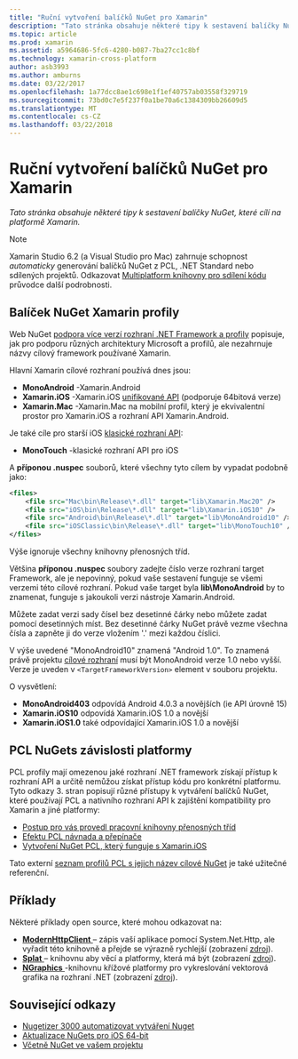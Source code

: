 ```yaml
---
title: "Ruční vytvoření balíčků NuGet pro Xamarin"
description: "Tato stránka obsahuje některé tipy k sestavení balíčky NuGet, které cílí na platformě Xamarin."
ms.topic: article
ms.prod: xamarin
ms.assetid: a5964686-5fc6-4280-b087-7ba27cc1c8bf
ms.technology: xamarin-cross-platform
author: asb3993
ms.author: amburns
ms.date: 03/22/2017
ms.openlocfilehash: 1a77dcc8ae1c698e1f1ef40757ab03558f329719
ms.sourcegitcommit: 73bd0c7e5f237f0a1be70a6c1384309bb26609d5
ms.translationtype: MT
ms.contentlocale: cs-CZ
ms.lasthandoff: 03/22/2018
---
```

# <a name="manually-creating-nuget-packages-for-xamarin"></a>Ruční vytvoření balíčků NuGet pro Xamarin

_Tato stránka obsahuje některé tipy k sestavení balíčky NuGet, které cílí na platformě Xamarin._

> [!NOTE]
> Xamarin Studio 6.2 (a Visual Studio pro Mac) zahrnuje schopnost _automaticky_ generování balíčků NuGet z PCL, .NET Standard nebo sdílených projektů. Odkazovat [Multiplatform knihovny pro sdílení kódu](~/cross-platform/app-fundamentals/nuget-multiplatform-libraries/index.md) průvodce další podrobnosti.

## <a name="nuget-package-xamarin-profiles"></a>Balíček NuGet Xamarin profily

Web NuGet [podpora více verzí rozhraní .NET Framework a profily](https://docs.nuget.org/create/enforced-package-conventions) popisuje, jak pro podporu různých architektury Microsoft a profilů, ale nezahrnuje názvy cílový framework používané Xamarin.

Hlavní Xamarin cílové rozhraní používá dnes jsou:

* **MonoAndroid** -Xamarin.Android
* **Xamarin.iOS** -Xamarin.iOS [unifikované API](~/cross-platform/macios/unified/index.md) (podporuje 64bitová verze)
* **Xamarin.Mac** -Xamarin.Mac na mobilní profil, který je ekvivalentní prostor pro Xamarin.iOS a rozhraní API Xamarin.Android.

Je také cíle pro starší iOS [klasické rozhraní API](~/cross-platform/macios/unified/index.md):

* **MonoTouch** -klasické rozhraní API pro iOS

A **příponou .nuspec** souborů, které všechny tyto cílem by vypadat podobně jako:

```xml
<files>
    <file src="Mac\bin\Release\*.dll" target="lib\Xamarin.Mac20" />
    <file src="iOS\bin\Release\*.dll" target="lib\Xamarin.iOS10" />
    <file src="Android\bin\Release\*.dll" target="lib\MonoAndroid10" />
    <file src="iOSClassic\bin\Release\*.dll" target="lib\MonoTouch10" />
</files>
```

Výše ignoruje všechny knihovny přenosných tříd.

Většina **příponou .nuspec** soubory zadejte číslo verze rozhraní target Framework, ale je nepovinný, pokud vaše sestavení funguje se všemi verzemi této cílové rozhraní. Pokud vaše target byla **lib\MonoAndroid** by to znamenat, funguje s jakoukoli verzi nástroje Xamarin.Android.

Můžete zadat verzi sady čísel bez desetinné čárky nebo můžete zadat pomocí desetinných míst. Bez desetinné čárky NuGet právě vezme všechna čísla a zapněte ji do verze vložením '.' mezi každou číslici.

V výše uvedené "MonoAndroid10" znamená "Android 1.0". To znamená právě projektu [cílové rozhraní](~/android/app-fundamentals/android-api-levels.md) musí být MonoAndroid verze 1.0 nebo vyšší. Verze je uveden v `<TargetFrameworkVersion>` element v souboru projektu.

O vysvětlení:

- **MonoAndroid403** odpovídá Android 4.0.3 a novějších (ie API úrovně 15)
- **Xamarin.iOS10** odpovídá Xamarin.iOS 1.0 a novější
- **Xamarin.iOS1.0** také odpovídající Xamarin.iOS 1.0 a novější


## <a name="pcl-nugets-with-platform-dependencies"></a>PCL NuGets závislosti platformy

PCL profily mají omezenou jaké rozhraní .NET framework získají přístup k rozhraní API a určitě nemůžou získat přístup kódu pro konkrétní platformu. Tyto odkazy 3. stran popisují různé přístupy k vytváření balíčků NuGet, které používají PCL a nativního rozhraní API k zajištění kompatibility pro Xamarin a jiné platformy:

- [Postup pro vás provedl pracovní knihovny přenosných tříd](http://blogs.msdn.com/b/dsplaisted/archive/2012/08/27/how-to-make-portable-class-libraries-work-for-you.aspx)
- [Efektu PCL návnada a přepínače](http://log.paulbetts.org/the-bait-and-switch-pcl-trick/)
- [Vytvoření NuGet PCL, který funguje s Xamarin.iOS](http://www.jimbobbennett.io/creating-a-nuget-pcl-that-works-with-xamarin-ios/)

Tato externí [seznam profilů PCL s jejich název cílové NuGet](http://embed.plnkr.co/03ck2dCtnJogBKHJ9EjY) je také užitečné referenční.

## <a name="examples"></a>Příklady

Některé příklady open source, které mohou odkazovat na:

- [**ModernHttpClient** ](https://www.nuget.org/packages/modernhttpclient/) – zápis vaší aplikace pomocí System.Net.Http, ale vyřadit této knihovně a přejde se výrazně rychlejší (zobrazení [zdroj](https://github.com/paulcbetts/ModernHttpClient)).
- [**Splat** ](https://www.nuget.org/packages/Splat/) – knihovnu aby věcí a platformy, která má být (zobrazení [zdroj](https://github.com/paulcbetts/Splat)).
- [**NGraphics** ](https://www.nuget.org/packages/NGraphics/) -knihovnu křížové platformy pro vykreslování vektorová grafika na rozhraní .NET (zobrazení [zdroj](https://github.com/praeclarum/NGraphics/blob/master/NGraphics.nuspec)).


## <a name="related-links"></a>Související odkazy

- [Nugetizer 3000 automatizovat vytváření Nuget](~/cross-platform/app-fundamentals/nuget-multiplatform-libraries/index.md)
- [Aktualizace NuGets pro iOS 64-bit](http://blog.xamarin.com/how-to-update-nuget-packages-for-64-bit/)
- [Včetně NuGet ve vašem projektu](/visualstudio/mac/nuget-walkthrough/index.md)
